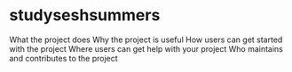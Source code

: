 # studyseshsummers

What the project does
Why the project is useful
How users can get started with the project
Where users can get help with your project
Who maintains and contributes to the project
